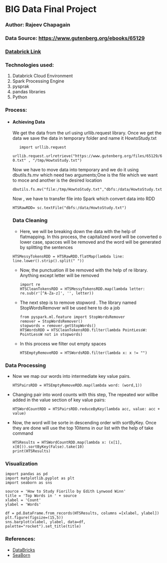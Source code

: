# BIG Data Final Project

### Author: Rajeev Chapagain

### Data Source: https://www.gutenberg.org/ebooks/65129

### [Databrick Link](https://databricks-prod-cloudfront.cloud.databricks.com/public/4027ec902e239c93eaaa8714f173bcfc/4054073891972817/3726290276480636/2632073140528245/latest.html)

### Technologies used:
1. Databrick Cloud Environment
1. Spark Processing Engine
1. pysprak
1. pandas libraries
1. Python

### Process:
-  #### Achieving Data

   We get the data from the url using urllib.request library. Once we get the data we save the data in temporary folder and        name it HowtoStudy.txt
   
   ```
      import urllib.request
      urllib.request.urlretrieve("https://www.gutenberg.org/files/65129/65129-0.txt" , "/tmp/HowtoStudy.txt")
   ```
   
   Now we have to move data into temporary and we do it using dbutils.fs.mv which need two arguments;One is the file which we      want to moce and another is the desired location
   
   ```
   dbutils.fs.mv("file:/tmp/HowtoStudy.txt","dbfs:/data/HowtoStudy.txt")
   ```

   Now , we have to transfer file into Spark which convert data into RDD
   ```
   HTSRawRDD= sc.textFile("dbfs:/data/HowtoStudy.txt")
   ```
   ### Data Cleaning
   - Here, we will be breaking down the data with the help of flatmapping. In this process, the capitalized word will be             converted o lower case, spacces will be removed and the word will be generated by splitting the sentences
    ```
    HTSMessyTokensRDD = HTSRawRDD.flatMap(lambda line: line.lower().strip().split(" "))
    ```
   - Now, the punctuation ill be removed with the help of re library. Anything except letter will be removed
      ```
      import re
      HTSCleanTokensRDD = HTSMessyTokensRDD.map(lambda letter: re.sub(r'[^A-Za-z]', '', letter))
      ```
   - The next step is to remove stopword . The library named StopWordsRemover will be used here to do a job
     ```
     from pyspark.ml.feature import StopWordsRemover
     remover = StopWordsRemover()
     stopwords = remover.getStopWords()
     HTSWordsRDD = HTSCleanTokensRDD.filter(lambda PointLessW: PointLessW not in stopwords)
     
     ```
     
    - In this process we filter out empty spaces
      
      ```
      HTSEmptyRemoveRDD = HTSWordsRDD.filter(lambda x: x != "")
      ```
### Data Processing

  - Now we map our words into intermediate key value pairs.
    ```
    HTSPairsRDD = HTSEmptyRemoveRDD.map(lambda word: (word,1))
    ```
  - Changing pair into word counts with this step, The repeated wor willbe added in the value section of key value pairs:
    ```
    HTSWordCountRDD = HTSPairsRDD.reduceByKey(lambda acc, value: acc + value)
    ```
  - Now, the word will be sorte in descending order with sortByKey. Once they are done will use the top 10items in our list         with the help of take command
    ```
    HTSResults = HTSWordCountRDD.map(lambda x: (x[1], x[0])).sortByKey(False).take(10)
    print(HTSResults)
    
    ```
### Visualization
   
    import pandas as pd
    import matplotlib.pyplot as plt
    import seaborn as sns

    source = 'How to Study Fiorillo by Edith Lynwood Winn'
    title = 'Top Words in ' + source
    xlabel = 'Count'
    ylabel = 'Words'

    df = pd.DataFrame.from_records(HTSResults, columns =[xlabel, ylabel]) 
    plt.figure(figsize=(15,5))
    sns.barplot(xlabel, ylabel, data=df, palette="rocket").set_title(title)
    
   
### References:
   - [DataBricks](https://databricks-prod-cloudfront.cloud.databricks.com/public/4027ec902e239c93eaaa8714f173bcfc/4574377819293972/2246755934805346/3186223000943570/latest.html)
   - [SeaBorn](https://seaborn.pydata.org/generated/seaborn.barplot.html)

     
      
  
   
